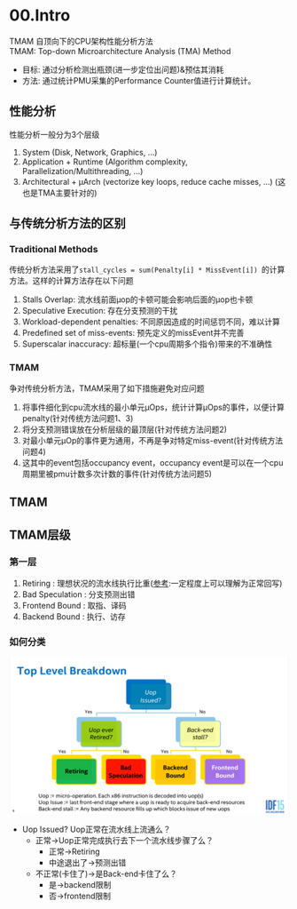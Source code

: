 # 00.Intro
TMAM 自顶向下的CPU架构性能分析方法  
TMAM: Top-down Microarchitecture Analysis (TMA) Method  
- 目标: 通过分析检测出瓶颈(进一步定位出问题)&预估其消耗
- 方法: 通过统计PMU采集的Performance Counter值进行计算统计。
## 性能分析
性能分析一般分为3个层级
1. System (Disk, Network, Graphics, ...)
2. Application + Runtime (Algorithm complexity, Parallelization/Multithreading, ...)
3. Architectural + μArch (vectorize key loops, reduce cache misses, ...) (这也是TMA主要针对的)
## 与传统分析方法的区别
### Traditional Methods
传统分析方法采用了`stall_cycles = sum(Penalty[i] * MissEvent[i]) `的计算方法。这样的计算方法存在以下问题
1. Stalls Overlap: 流水线前面μop的卡顿可能会影响后面的μop也卡顿
2. Speculative Execution: 存在分支预测的干扰
3. Workload-dependent penalties: 不同原因造成的时间惩罚不同，难以计算
4. Predefined set of miss-events: 预先定义的missEvent并不完善
5. Superscalar inaccuracy: 超标量(一个cpu周期多个指令)带来的不准确性
### TMAM
争对传统分析方法，TMAM采用了如下措施避免对应问题
1. 将事件细化到cpu流水线的最小单元μOps，统计计算μOps的事件，以便计算penalty(针对传统方法问题1、3)
2. 将分支预测错误放在分析层级的最顶层(针对传统方法问题2)
3. 对最小单元μOp的事件更为通用，不再是争对特定miss-event(针对传统方法问题4)
4. 这其中的event包括occupancy event，occupancy event是可以在一个cpu周期里被pmu计数多次计数的事件(针对传统方法问题5)
## TMAM
## TMAM层级
### 第一层
1. Retiring : 理想状况的流水线执行比重([参考](https://stackoverflow.com/questions/22368835/what-does-intel-mean-by-retired):一定程度上可以理解为正常回写)
2. Bad Speculation : 分支预测出错
3. Frontend Bound : 取指、译码
4. Backend Bound : 执行、访存
### 如何分类
![Top level breakdown](Top_level_breakdown.png)  
- Uop Issued? Uop正常在流水线上流通么？
  - 正常->Uop正常完成执行去下一个流水线步骤了么？
    -  正常->Retiring
    -  中途退出了->预测出错
  - 不正常(卡住了)->是Back-end卡住了么？
    - 是->backend限制
    - 否->frontend限制

